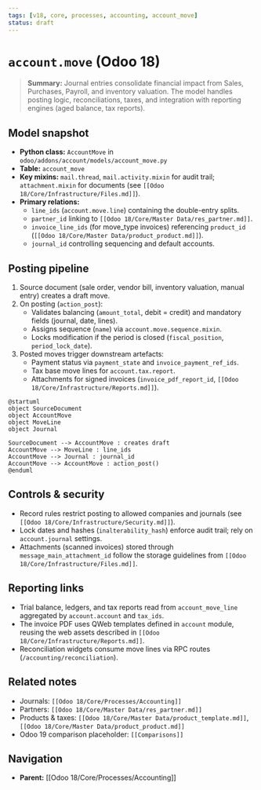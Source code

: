 ```yaml
---
tags: [v18, core, processes, accounting, account_move]
status: draft
---
```

# `account.move` (Odoo 18)

> **Summary:** Journal entries consolidate financial impact from Sales, Purchases, Payroll, and inventory valuation. The model handles posting logic, reconciliations, taxes, and integration with reporting engines (aged balance, tax reports).

## Model snapshot
- **Python class:** `AccountMove` in `odoo/addons/account/models/account_move.py`
- **Table:** `account_move`
- **Key mixins:** `mail.thread`, `mail.activity.mixin` for audit trail; `attachment.mixin` for documents (see `[[Odoo 18/Core/Infrastructure/Files.md]]`).
- **Primary relations:**
  - `line_ids` (`account.move.line`) containing the double-entry splits.
  - `partner_id` linking to `[[Odoo 18/Core/Master Data/res_partner.md]]`.
  - `invoice_line_ids` (for move_type invoices) referencing `product_id` (`[[Odoo 18/Core/Master Data/product_product.md]]`).
  - `journal_id` controlling sequencing and default accounts.

## Posting pipeline
1. Source document (sale order, vendor bill, inventory valuation, manual entry) creates a draft move.
2. On posting (`action_post`):
   - Validates balancing (`amount_total`, debit = credit) and mandatory fields (journal, date, lines).
   - Assigns sequence (`name`) via `account.move.sequence.mixin`.
   - Locks modification if the period is closed (`fiscal_position`, `period_lock_date`).
3. Posted moves trigger downstream artefacts:
   - Payment status via `payment_state` and `invoice_payment_ref_ids`.
   - Tax base move lines for `account.tax.report`.
   - Attachments for signed invoices (`invoice_pdf_report_id`, `[[Odoo 18/Core/Infrastructure/Reports.md]]`).

```plantuml
@startuml
object SourceDocument
object AccountMove
object MoveLine
object Journal

SourceDocument --> AccountMove : creates draft
AccountMove --> MoveLine : line_ids
AccountMove --> Journal : journal_id
AccountMove --> AccountMove : action_post()
@enduml
```

## Controls & security
- Record rules restrict posting to allowed companies and journals (see `[[Odoo 18/Core/Infrastructure/Security.md]]`).
- Lock dates and hashes (`inalterability_hash`) enforce audit trail; rely on `account.journal` settings.
- Attachments (scanned invoices) stored through `message_main_attachment_id` follow the storage guidelines from `[[Odoo 18/Core/Infrastructure/Files.md]]`.

## Reporting links
- Trial balance, ledgers, and tax reports read from `account_move_line` aggregated by `account.account` and `tax_ids`.
- The invoice PDF uses QWeb templates defined in `account` module, reusing the web assets described in `[[Odoo 18/Core/Infrastructure/Reports.md]]`.
- Reconciliation widgets consume move lines via RPC routes (`/accounting/reconciliation`).

## Related notes
- Journals: `[[Odoo 18/Core/Processes/Accounting]]`
- Partners: `[[Odoo 18/Core/Master Data/res_partner.md]]`
- Products & taxes: `[[Odoo 18/Core/Master Data/product_template.md]]`, `[[Odoo 18/Core/Master Data/product_product.md]]`
- Odoo 19 comparison placeholder: `[[Comparisons]]`


## Navigation
- **Parent:** [[Odoo 18/Core/Processes/Accounting]]
